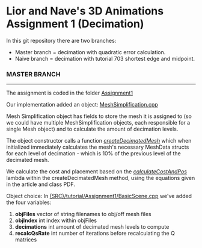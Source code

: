 # Lior and Nave's 3D Animations Assignment 1 (Decimation)

In this git repository there are two branches:
* Master branch = decimation with quadratic error calculation.
* Naive branch = decimation with tutorial 703 shortest edge and midpoint.

### MASTER BRANCH
***********************************
The assignment is coded in the folder [Assignment1](https://github.com/ThatGuyVanquish/3DAnimation_AS1/tree/master/tutorial/Assignment1)


Our implementation added an object:
[MeshSimplification.cpp](https://github.com/ThatGuyVanquish/3DAnimation_AS1/blob/e17c7deb3582e7adf966487180c78e2ed671f91d/tutorial/Assignment1/MeshSimplification.cpp)

Mesh Simplification object has fields to store the mesh it is assigned to (so we could have multiple MeshSimplification objects, each responsible for a single Mesh object) and to calculate the amount of decimation levels.


The object constructor calls a function [*createDecimatedMesh*](https://github.com/ThatGuyVanquish/3DAnimation_AS1/blob/e17c7deb3582e7adf966487180c78e2ed671f91d/tutorial/Assignment1/MeshSimplification.cpp#L152) which when initialized immediately calculates the mesh's necessary MeshData structs for each level of decimation - which is 10% of the previous level of the decimated mesh.

We calculate the cost and placement based on the [*calculateCostAndPos*](https://github.com/ThatGuyVanquish/3DAnimation_AS1/blob/e17c7deb3582e7adf966487180c78e2ed671f91d/tutorial/Assignment1/MeshSimplification.cpp#L170) lambda within the createDecimatedMesh method, using the equations given in the article and class PDF.



Object choice:
In [(SRC)/tutorial/Assignment1/BasicScene.cpp](https://github.com/ThatGuyVanquish/3DAnimation_AS1/blob/e17c7deb3582e7adf966487180c78e2ed671f91d/tutorial/Assignment1/BasicScene.cpp) we've added the four variables:
1) **objFiles** vector of string filenames to obj/off mesh files
2) **objIndex** int index within objFiles
3) **decimations** int amount of decimated mesh levels to compute
4) **recalcQsRate** int number of iterations before recalculating the Q matrices
